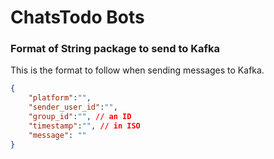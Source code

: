 # ChatsTodo Bots

### Format of String package to send to Kafka

This is the format to follow when sending messages to Kafka.

```json    
{
    "platform":"",
    "sender_user_id":"",
    "group_id":"", // an ID
    "timestamp":"", // in ISO 
    "message": ""
}
```
